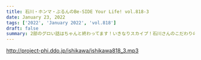 ```yaml
---
title: 石川・ホンマ・ぶるんのBe-SIDE Your Life! vol.818-3
date: January 23, 2022
tags: ['2022', 'January 2022', 'vol.818']
draft: false
summary: 2部のグロい話はちゃんと終わってます！いきなりスカイプ！石川さんのこだわりのお財布。
---
```


http://project-phi.ddo.jp/ishikawa/ishikawa818_3.mp3